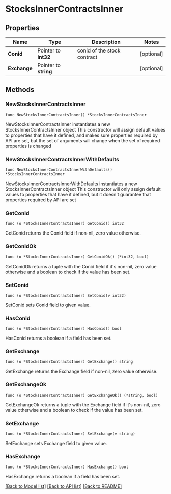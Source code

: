 # StocksInnerContractsInner

## Properties

Name | Type | Description | Notes
------------ | ------------- | ------------- | -------------
**Conid** | Pointer to **int32** | conid of the stock contract | [optional] 
**Exchange** | Pointer to **string** |  | [optional] 

## Methods

### NewStocksInnerContractsInner

`func NewStocksInnerContractsInner() *StocksInnerContractsInner`

NewStocksInnerContractsInner instantiates a new StocksInnerContractsInner object
This constructor will assign default values to properties that have it defined,
and makes sure properties required by API are set, but the set of arguments
will change when the set of required properties is changed

### NewStocksInnerContractsInnerWithDefaults

`func NewStocksInnerContractsInnerWithDefaults() *StocksInnerContractsInner`

NewStocksInnerContractsInnerWithDefaults instantiates a new StocksInnerContractsInner object
This constructor will only assign default values to properties that have it defined,
but it doesn't guarantee that properties required by API are set

### GetConid

`func (o *StocksInnerContractsInner) GetConid() int32`

GetConid returns the Conid field if non-nil, zero value otherwise.

### GetConidOk

`func (o *StocksInnerContractsInner) GetConidOk() (*int32, bool)`

GetConidOk returns a tuple with the Conid field if it's non-nil, zero value otherwise
and a boolean to check if the value has been set.

### SetConid

`func (o *StocksInnerContractsInner) SetConid(v int32)`

SetConid sets Conid field to given value.

### HasConid

`func (o *StocksInnerContractsInner) HasConid() bool`

HasConid returns a boolean if a field has been set.

### GetExchange

`func (o *StocksInnerContractsInner) GetExchange() string`

GetExchange returns the Exchange field if non-nil, zero value otherwise.

### GetExchangeOk

`func (o *StocksInnerContractsInner) GetExchangeOk() (*string, bool)`

GetExchangeOk returns a tuple with the Exchange field if it's non-nil, zero value otherwise
and a boolean to check if the value has been set.

### SetExchange

`func (o *StocksInnerContractsInner) SetExchange(v string)`

SetExchange sets Exchange field to given value.

### HasExchange

`func (o *StocksInnerContractsInner) HasExchange() bool`

HasExchange returns a boolean if a field has been set.


[[Back to Model list]](../README.md#documentation-for-models) [[Back to API list]](../README.md#documentation-for-api-endpoints) [[Back to README]](../README.md)


